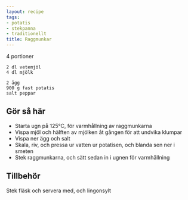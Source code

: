 ```yaml
---
layout: recipe
tags:
- potatis
- stekpanna
- traditionellt
title: Raggmunkar
---
```


4 portioner
```
2 dl vetemjöl
4 dl mjölk

2 ägg
900 g fast potatis
salt peppar
```

## Gör så här
* Starta ugn på 125°C, för varmhållning av raggmunkarna
* Vispa mjöl och hälften av mjölken åt gången för att undvika klumpar
* Vispa ner ägg och salt
* Skala, riv, och pressa ur vatten ur potatisen, och blanda sen ner i smeten
* Stek raggmunkarna, och sätt sedan in i ugnen för varmhållning

## Tillbehör
Stek fläsk och servera med, och lingonsylt
